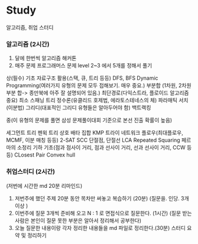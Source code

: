 # Study
알고리즘, 취업 스터디

### 알고리즘 (2시간)
1. 달에 한번씩 알고리즘 해커톤
2. 매주 문제 프로그래머스 문제 level 2~3 에서 5개를 정해서 풀기
   
상(필수)
기초 자료구조 활용(스택, 큐, 트리 등등)
DFS, BFS
Dynamic Programming(여러가지 유형의 문제 모두 접해보기. 매우 중요.)
부분합 (1차원, 2차원 부분 합-> 종만북에 아주 잘 설명되어 있음.)
최단경로(다익스트라, 플로이드 알고리즘 중요)
최소 스패닝 트리
정수론(유클리드 호제법, 에라토스테네스의 체)
파라매틱 서치(이분법)
그리디(대표적인 그리디 유형들은 알아두어야 함)
백트랙킹   

중(이 유형의 문제를 풀면 삼성 문제풀이대회 기준으로 본선 진출 확률이 높음)

세그먼트 트리
펜윅 트리
상호 배타 집합
KMP
트라이
네트워크 플로우(최대플로우, MCMF, 이분 매칭 등등)
2-SAT
SCC
단절점, 단절선
LCA
Repeated Squaring
페르마의 소정리
기하 기초(점과 점사이 거리, 점과 선사이 거리, 선과 선사이 거리, CCW 등등)
CLosest Pair
Convex hull

### 취업스터디 (2시간)

(저번에 시간한 md 20분 리마인드)

1. 저번주에 했던 주제 20분 동안 목차만 써놓고 복습하기 (20분)
     (질문을. 인당. 3개이상 )
2. 이번주에 질문 3개씩 준비해 오고 N : 1 로 면접식으로 질문한다. (1시간)
    (질문 받는 사람은 본인이 질문 못한 부분은 알아서 정리해서 공부한다)
3.  오늘 질문한 내용이랑 각자 정리한 내용들을 md 파일로 정리한다.(30분)
     스터디 요약 및 정리하기
      